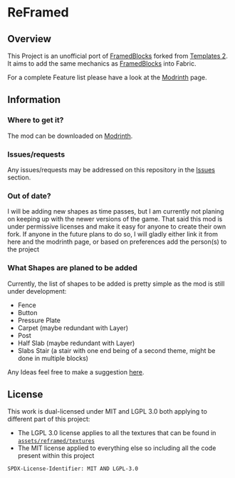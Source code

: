 # ReFramed
## Overview
This Project is an unofficial port of [FramedBlocks](https://github.com/XFactHD/FramedBlocks) 
forked from [Templates 2](https://github.com/quat1024/templates-mod). 
It aims to add the same mechanics as [FramedBlocks](https://github.com/XFactHD/FramedBlocks) into Fabric.

For a complete Feature list please have a look at the [Modrinth](https://modrinth.com/mod/reframed) page.

## Information
### Where to get it?
The mod can be downloaded on [Modrinth](https://modrinth.com/mod/reframed).

### Issues/requests
Any issues/requests may be addressed on this repository in the [Issues](https://github.com/DriHut/ReFramed/issues) section.

### Out of date?
I will be adding new shapes as time passes, but I am currently not planing on keeping up with the newer versions of the game.
That said this mod is under permissive licenses and make it easy for anyone to create their own fork. 
If anyone in the future plans to do so, I will gladly either link it from here and the modrinth page,
or based on preferences add the person(s) to the project

### What Shapes are planed to be added
Currently, the list of shapes to be added is pretty simple as the mod is still under development:
- Fence
- Button
- Pressure Plate
- Carpet (maybe redundant with Layer)
- Post
- Half Slab (maybe redundant with Layer)
- Slabs Stair (a stair with one end being of a second theme, might be done in multiple blocks)

Any Ideas feel free to make a suggestion [here](https://github.com/DriHut/ReFramed/issues).

## License
This work is dual-licensed under MIT and LGPL 3.0 both applying to different part of this project:
- The LGPL 3.0 license applies to all the textures that can be found in [`assets/reframed/textures`](src/main/resources/assets/reframed/textures)
- The MIT license applied to everything else so including all the code present within this project

`SPDX-License-Identifier: MIT AND LGPL-3.0`